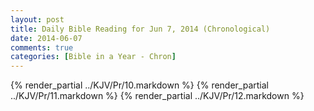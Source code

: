 ```yaml
---
layout: post
title: Daily Bible Reading for Jun 7, 2014 (Chronological)
date: 2014-06-07
comments: true
categories: [Bible in a Year - Chron]
---
```

{% render_partial ../KJV/Pr/10.markdown %}
{% render_partial ../KJV/Pr/11.markdown %}
{% render_partial ../KJV/Pr/12.markdown %}
